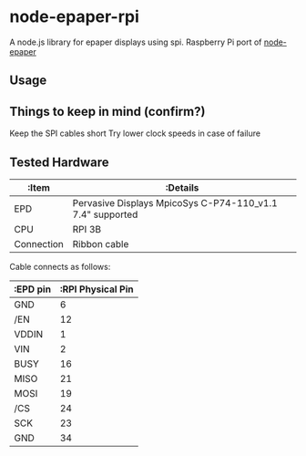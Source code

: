 # node-epaper-rpi
A node.js library for epaper displays using spi.
Raspberry Pi port of [node-epaper](https://github.com/doganyazar/node-epaper)

## Usage

## Things to keep in mind (confirm?)
Keep the SPI cables short
Try lower clock speeds in case of failure

## Tested Hardware

| :Item | :Details | 
| --- | --- |
| EPD | Pervasive Displays MpicoSys C-P74-110_v1.1 7.4" supported |
| CPU | RPI 3B |
| Connection | Ribbon cable |

Cable connects as follows:

| :EPD pin | :RPI Physical Pin |
| --- | --- |
| GND   | 6   |
| /EN   | 12  |
| VDDIN | 1   |
| VIN   | 2   |
| BUSY  | 16  |
| MISO  | 21  |
| MOSI  | 19  |
| /CS   | 24  |
| SCK   | 23  |
| GND   | 34  |

